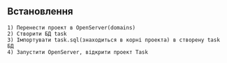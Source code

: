 
## Встановлення

    1) Перенести проект в OpenServer(domains)
    2) Створити БД task
    3) Імпортувати task.sql(знаходиться в корні проекта) в створену task БД
    4) Запустити OpenServer, відкрити проект Task